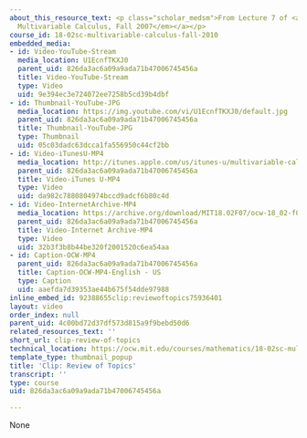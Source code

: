 ```yaml
---
about_this_resource_text: <p class="scholar_medsm">From Lecture 7 of <a href="http://ocw.mit.edu/courses/mathematics/18-02-multivariable-calculus-fall-2007/video-lectures/"><em>18.02
  Multivariable Calculus, Fall 2007</em></a></p>
course_id: 18-02sc-multivariable-calculus-fall-2010
embedded_media:
- id: Video-YouTube-Stream
  media_location: U1EcnfTKXJ0
  parent_uid: 826da3ac6a09a9ada71b47006745456a
  title: Video-YouTube-Stream
  type: Video
  uid: 9e394ec3e724072ee7258b5cd39b4dbf
- id: Thumbnail-YouTube-JPG
  media_location: https://img.youtube.com/vi/U1EcnfTKXJ0/default.jpg
  parent_uid: 826da3ac6a09a9ada71b47006745456a
  title: Thumbnail-YouTube-JPG
  type: Thumbnail
  uid: 05c03dadc63dcca1fa556950c44cf2bb
- id: Video-iTunesU-MP4
  media_location: http://itunes.apple.com/us/itunes-u/multivariable-calculus-spring/id354869122
  parent_uid: 826da3ac6a09a9ada71b47006745456a
  title: Video-iTunes U-MP4
  type: Video
  uid: da982c7880804974bccd9adcf6b80c4d
- id: Video-InternetArchive-MP4
  media_location: https://archive.org/download/MIT18.02F07/ocw-18_02-f07-lec07_300k.mp4
  parent_uid: 826da3ac6a09a9ada71b47006745456a
  title: Video-Internet Archive-MP4
  type: Video
  uid: 32b3f3b8b44be320f2001520c6ea54aa
- id: Caption-OCW-MP4
  parent_uid: 826da3ac6a09a9ada71b47006745456a
  title: Caption-OCW-MP4-English - US
  type: Caption
  uid: aaefda7d39353ae44b675f54dde97988
inline_embed_id: 92388655clip:reviewoftopics75936401
layout: video
order_index: null
parent_uid: 4c00bd72d37df573d815a9f9bebd50d6
related_resources_text: ''
short_url: clip-review-of-topics
technical_location: https://ocw.mit.edu/courses/mathematics/18-02sc-multivariable-calculus-fall-2010/1.-vectors-and-matrices/exam-1/session-22-review-of-topics/clip-review-of-topics
template_type: thumbnail_popup
title: 'Clip: Review of Topics'
transcript: ''
type: course
uid: 826da3ac6a09a9ada71b47006745456a

---
```

None